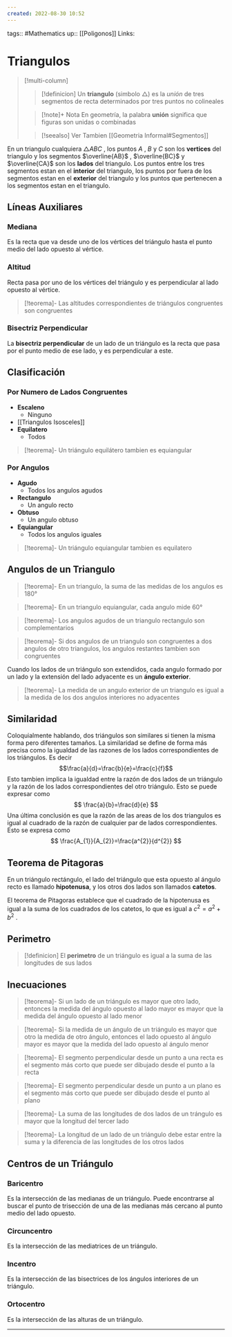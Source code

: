 ```yaml
---
created: 2022-08-30 10:52
---
```

tags:: #Mathematics 
up:: [[Poligonos]]
Links: 
# Triangulos
> [!multi-column]
>> [!definicion]
> Un **triangulo** (simbolo $\triangle$) es la *unión* de tres segmentos de recta determinados por tres puntos no colineales
> 
>> [!note]+ Nota
> En geometría, la palabra **unión** significa que figuras son unidas o combinadas
> 
>> [!seealso] Ver Tambien
>> [[Geometria Informal#Segmentos]]

En un triangulo cualquiera $\triangle ABC$ , los puntos $A$ , $B$ y $C$ son los **vertices** del triangulo y los segmentos $\overline{AB}$ , $\overline{BC}$ y $\overline{CA}$ son los **lados** del triangulo. Los puntos entre los tres segmentos estan en el **interior** del triangulo, los puntos por fuera de los segmentos estan en el **exterior** del triangulo y los puntos que pertenecen a los segmentos estan en el triangulo.

## Líneas Auxiliares
### Mediana
Es la recta que va desde uno de los vértices del triángulo hasta el punto medio del lado opuesto al vértice.

### Altitud
Recta pasa por uno de los vértices del triángulo y es perpendicular al lado opuesto al vértice.

> [!teorema]-
> Las altitudes correspondientes de triángulos congruentes son congruentes

### Bisectriz Perpendicular
La **bisectriz perpendicular** de un lado de un triángulo es la recta que pasa por el punto medio de ese lado, y es perpendicular a este.

## Clasificación
### Por Numero de Lados Congruentes
- **Escaleno** 
	- Ninguno
- [[Triangulos Isosceles]]
- **Equilatero**
	- Todos

> [!teorema]-
> Un triángulo equilátero tambien es equiangular

### Por Angulos
- **Agudo**
	- Todos los angulos agudos
- **Rectangulo**
	- Un angulo recto
- **Obtuso**
	- Un angulo obtuso
- **Equiangular**
	- Todos los angulos iguales

> [!teorema]-
> Un triángulo equiangular tambien es equilatero

## Angulos de un Triangulo
> [!teorema]-
> En un triangulo, la suma de las medidas de los angulos es $180°$

> [!teorema]-
> En un triangulo equiangular, cada angulo mide $60°$

> [!teorema]-
> Los angulos agudos de un triangulo rectangulo son complementarios

> [!teorema]-
> Si dos angulos de un triangulo son congruentes a dos angulos de otro triangulos, los angulos restantes tambien son congruentes

Cuando los lados de un triángulo son extendidos, cada angulo formado por un lado y la extensión del lado adyacente es un **ángulo exterior**.

>[!teorema]-
> La medida de un angulo exterior de un triangulo es igual a la medida de los dos angulos interiores no adyacentes

## Similaridad
Coloquialmente hablando, dos triángulos son similares si tienen la misma forma pero diferentes tamaños. La similaridad se define de forma más precisa como la igualdad de las razones de los lados correspondientes de los triángulos. Es decir $$\frac{a}{d}=\frac{b}{e}=\frac{c}{f}$$
Esto tambien implica la igualdad entre la razón de dos lados de un triángulo y la razón de los lados correspondientes del otro triángulo. Esto se puede expresar como $$
\frac{a}{b}=\frac{d}{e}
$$
Una última conclusión es que la razón de las areas de los dos triangulos es igual al cuadrado de la razón de cualquier par de lados correspondientes. Esto se expresa como $$
\frac{A_{1}}{A_{2}}=\frac{a^{2}}{d^{2}}
$$
## Teorema de Pitagoras
En un triángulo rectángulo, el lado del triángulo que esta opuesto al ángulo recto es llamado **hipotenusa**, y los otros dos lados son llamados **catetos**.

El teorema de Pitagoras establece que el cuadrado de la hipotenusa es igual a la suma de los cuadrados de los catetos, lo que es igual a $c^{2}=a^{2}+b^{2}$ .

## Perimetro
> [!definicion]
> El **perimetro** de un triángulo es igual a la suma de las longitudes de sus lados

## Inecuaciones
> [!teorema]-
> Si un lado de un triángulo es mayor que otro lado, entonces la medida del ángulo opuesto al lado mayor es mayor que la medida del ángulo opuesto al lado menor

> [!teorema]-
> Si la medida de un ángulo de un triángulo es mayor que otro la medida de otro ángulo, entonces el lado opuesto al ángulo mayor es mayor que la medida del lado opuesto al ángulo menor

> [!teorema]-
> El segmento perpendicular desde un punto a una recta es el segmento más corto que puede ser dibujado desde el punto a la recta

> [!teorema]-
> El segmento perpendicular desde un punto a un plano es el segmento más corto que puede ser dibujado desde el punto al plano

> [!teorema]-
> La suma de las longitudes de dos lados de un trángulo es mayor que la longitud del tercer lado

> [!teorema]-
> La longitud de un lado de un triángulo debe estar entre la suma y la diferencia de las longitudes de los otros lados


## Centros de un Triángulo
### Baricentro
Es la intersección de las medianas de un triángulo. Puede encontrarse al buscar el punto de trisección de una de las medianas más cercano al punto medio del lado opuesto.

### Circuncentro
Es la intersección de las mediatrices de un triángulo.

### Incentro
Es la intersección de las bisectrices de los ángulos interiores de un triángulo.

### Ortocentro
Es la intersección de las alturas de un triángulo.
___
 
